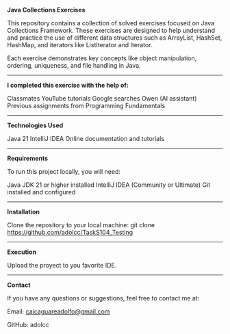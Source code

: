**Java Collections Exercises**

This repository contains a collection of solved exercises focused on Java Collections Framework. These exercises are designed to help understand and practice the use of different data structures such as ArrayList, HashSet, HashMap, and iterators like ListIterator and Iterator.

Each exercise demonstrates key concepts like object manipulation, ordering, uniqueness, and file handling in Java.

---

**I completed this exercise with the help of:**

Classmates YouTube tutorials Google searches Owen (AI assistant) Previous assignments from Programming Fundamentals

---

**Technologies Used**

Java 21 IntelliJ IDEA Online documentation and tutorials

---

**Requirements**

To run this project locally, you will need:

Java JDK 21 or higher installed IntelliJ IDEA (Community or Ultimate) Git installed and configured

---

**Installation**

Clone the repository to your local machine: git clone https://github.com/adolcc/TaskS104_Testing

---

**Execution**

Upload the proyect to you favorite IDE.

---

**Contact**

If you have any questions or suggestions, feel free to contact me at:

Email: caicaguareadolfo@gmail.com

GitHub: adolcc
